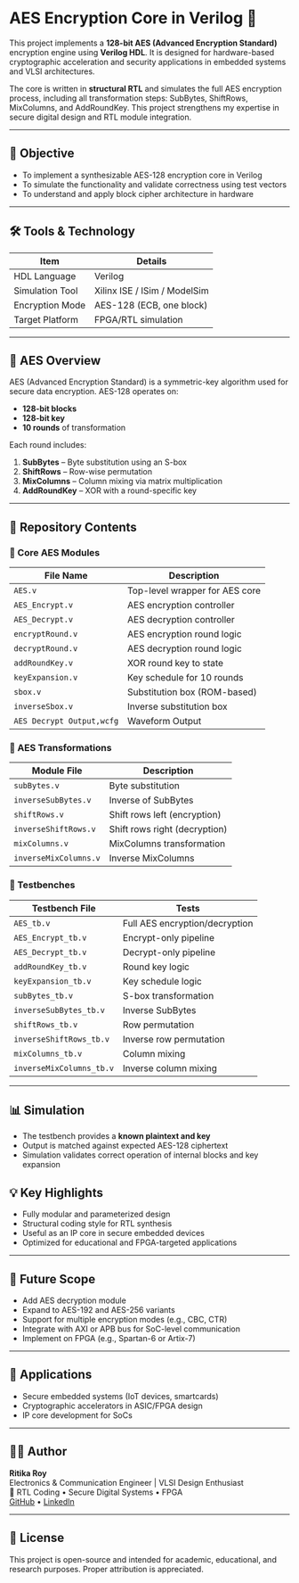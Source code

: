 # AES Encryption Core in Verilog 🔐

This project implements a **128-bit AES (Advanced Encryption Standard)** encryption engine using **Verilog HDL**. It is designed for hardware-based cryptographic acceleration and security applications in embedded systems and VLSI architectures.

The core is written in **structural RTL** and simulates the full AES encryption process, including all transformation steps: SubBytes, ShiftRows, MixColumns, and AddRoundKey. This project strengthens my expertise in secure digital design and RTL module integration.

---

## 🎯 Objective

- To implement a synthesizable AES-128 encryption core in Verilog
- To simulate the functionality and validate correctness using test vectors
- To understand and apply block cipher architecture in hardware

---

## 🛠️ Tools & Technology

| Item              | Details                        |
|-------------------|--------------------------------|
| HDL Language      | Verilog                        |
| Simulation Tool   | Xilinx ISE / ISim / ModelSim   |
| Encryption Mode   | AES-128 (ECB, one block)       |
| Target Platform   | FPGA/RTL simulation            |

---

## 🔐 AES Overview

AES (Advanced Encryption Standard) is a symmetric-key algorithm used for secure data encryption. AES-128 operates on:
- **128-bit blocks**
- **128-bit key**
- **10 rounds** of transformation

Each round includes:
1. **SubBytes** – Byte substitution using an S-box
2. **ShiftRows** – Row-wise permutation
3. **MixColumns** – Column mixing via matrix multiplication
4. **AddRoundKey** – XOR with a round-specific key

---

## 📂 Repository Contents

### 🔹 Core AES Modules

| File Name             | Description                       |
|----------------------|------------------------------------|
| `AES.v`              | Top-level wrapper for AES core     |
| `AES_Encrypt.v`      | AES encryption controller          |
| `AES_Decrypt.v`      | AES decryption controller          |
| `encryptRound.v`     | AES encryption round logic         |
| `decryptRound.v`     | AES decryption round logic         |
| `addRoundKey.v`      | XOR round key to state             |
| `keyExpansion.v`     | Key schedule for 10 rounds         |
| `sbox.v`             | Substitution box (ROM-based)       |
| `inverseSbox.v`      | Inverse substitution box           |
| `AES Decrypt Output,wcfg`      | Waveform Output           |

### 🔹 AES Transformations

| Module File             | Description                        |
|-------------------------|-------------------------------------|
| `subBytes.v`            | Byte substitution                   |
| `inverseSubBytes.v`     | Inverse of SubBytes                 |
| `shiftRows.v`           | Shift rows left (encryption)        |
| `inverseShiftRows.v`    | Shift rows right (decryption)       |
| `mixColumns.v`          | MixColumns transformation           |
| `inverseMixColumns.v`   | Inverse MixColumns                  |

### 🔹 Testbenches

| Testbench File            | Tests                            |
|---------------------------|----------------------------------|
| `AES_tb.v`                | Full AES encryption/decryption   |
| `AES_Encrypt_tb.v`        | Encrypt-only pipeline            |
| `AES_Decrypt_tb.v`        | Decrypt-only pipeline            |
| `addRoundKey_tb.v`        | Round key logic                  |
| `keyExpansion_tb.v`       | Key schedule logic               |
| `subBytes_tb.v`           | S-box transformation             |
| `inverseSubBytes_tb.v`    | Inverse SubBytes                 |
| `shiftRows_tb.v`          | Row permutation                  |
| `inverseShiftRows_tb.v`   | Inverse row permutation          |
| `mixColumns_tb.v`         | Column mixing                    |
| `inverseMixColumns_tb.v`  | Inverse column mixing            |


---

## 📊 Simulation

- The testbench provides a **known plaintext and key**
- Output is matched against expected AES-128 ciphertext
- Simulation validates correct operation of internal blocks and key expansion



## 💡 Key Highlights

- Fully modular and parameterized design
- Structural coding style for RTL synthesis
- Useful as an IP core in secure embedded devices
- Optimized for educational and FPGA-targeted applications

---

## 🚀 Future Scope

- Add AES decryption module
- Expand to AES-192 and AES-256 variants
- Support for multiple encryption modes (e.g., CBC, CTR)
- Integrate with AXI or APB bus for SoC-level communication
- Implement on FPGA (e.g., Spartan-6 or Artix-7)

---

## 📌 Applications

- Secure embedded systems (IoT devices, smartcards)
- Cryptographic accelerators in ASIC/FPGA design
- IP core development for SoCs

---

## 👩‍💻 Author

**Ritika Roy**  
Electronics & Communication Engineer | VLSI Design Enthusiast  
🔐 RTL Coding • Secure Digital Systems • FPGA  
[GitHub](https://github.com/ritikaroy01) • [LinkedIn](https://www.linkedin.com/in/ritikaroy01)

---

## 📜 License

This project is open-source and intended for academic, educational, and research purposes. Proper attribution is appreciated.
